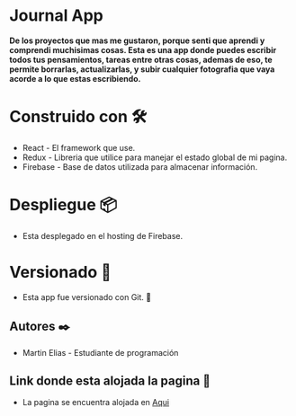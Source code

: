 # Journal App

**De los proyectos que mas me gustaron, porque senti que aprendi y comprendi muchisimas cosas. Esta es una app donde puedes escribir todos tus pensamientos, tareas entre otras cosas, ademas de eso, te permite borrarlas, actualizarlas, y subir cualquier fotografia que vaya acorde a lo que estas escribiendo.**

# Construido con 🛠️

- React - El framework que use.
- Redux - Libreria que utilice para manejar el estado global de mi pagina.
- Firebase - Base de datos utilizada para almacenar información.

# Despliegue 📦

- Esta desplegado en el hosting de Firebase.

# Versionado 📌

- Esta app fue versionado con Git. 🤠

## Autores ✒️

- Martin Elias - Estudiante de programación

## Link donde esta alojada la pagina 🤠

- La pagina se encuentra alojada en [Aqui](sql-demos10.web.app)
